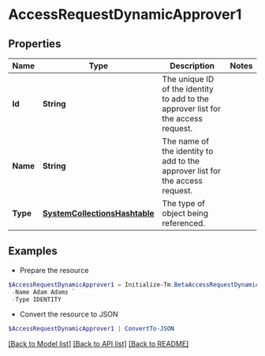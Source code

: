 # AccessRequestDynamicApprover1
## Properties

Name | Type | Description | Notes
------------ | ------------- | ------------- | -------------
**Id** | **String** | The unique ID of the identity to add to the approver list for the access request. | 
**Name** | **String** | The name of the identity to add to the approver list for the access request. | 
**Type** | [**SystemCollectionsHashtable**](.md) | The type of object being referenced. | 

## Examples

- Prepare the resource
```powershell
$AccessRequestDynamicApprover1 = Initialize-Tm.BetaAccessRequestDynamicApprover1  -Id 2c91808b6ef1d43e016efba0ce470906 `
 -Name Adam Adams `
 -Type IDENTITY
```

- Convert the resource to JSON
```powershell
$AccessRequestDynamicApprover1 | ConvertTo-JSON
```

[[Back to Model list]](../README.md#documentation-for-models) [[Back to API list]](../README.md#documentation-for-api-endpoints) [[Back to README]](../README.md)

